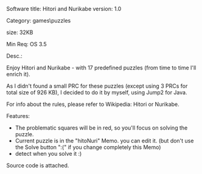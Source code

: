 Software title: Hitori and Nurikabe
version: 1.0

Category: games\puzzles

size: 32KB

Min Req: OS 3.5

Desc.: 

Enjoy Hitori and Nurikabe - with 17 predefined puzzles (from time to time I'll enrich it). 

As I didn't found a small PRC for these puzzles (except using 3 PRCs for total size of 926 KB), I decided to do it by myself, using Jump2 for Java.

For info about the rules, please refer to Wikipedia: Hitori or Nurikabe.

Features:

- The problematic squares will be in red, so you'll focus on solving the puzzle.
- Current puzzle is in the "hitoNuri" Memo. you can edit it.
  (but don't use the Solve button ":(" if you change completely this Memo)
- detect when you solve it :)

Source code is attached.
